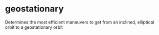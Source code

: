 # geostationary
Determines the most efficient maneuvers to get from an inclined, elliptical orbit to a geostationary orbit
